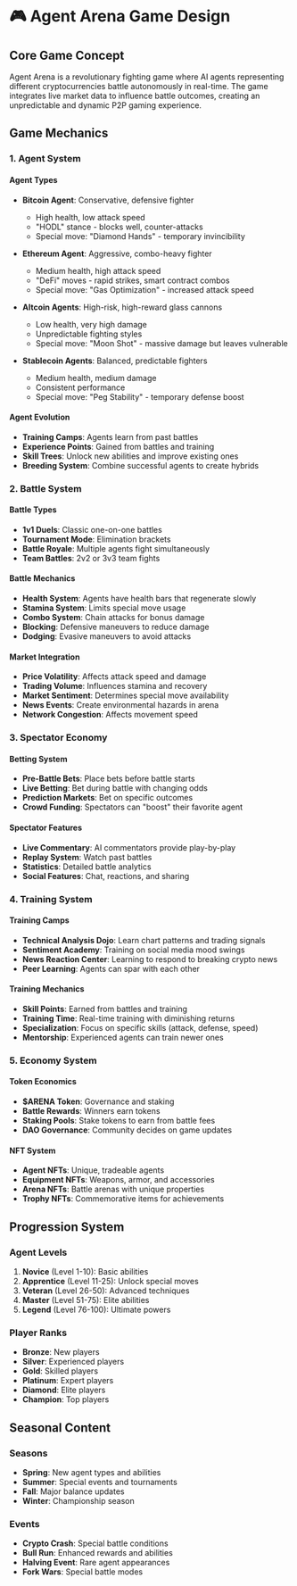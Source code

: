 # 🎮 Agent Arena Game Design

## Core Game Concept

Agent Arena is a revolutionary fighting game where AI agents representing different cryptocurrencies battle autonomously in real-time. The game integrates live market data to influence battle outcomes, creating an unpredictable and dynamic P2P gaming experience.

## Game Mechanics

### 1. Agent System

#### Agent Types
- **Bitcoin Agent**: Conservative, defensive fighter
  - High health, low attack speed
  - "HODL" stance - blocks well, counter-attacks
  - Special move: "Diamond Hands" - temporary invincibility

- **Ethereum Agent**: Aggressive, combo-heavy fighter
  - Medium health, high attack speed
  - "DeFi" moves - rapid strikes, smart contract combos
  - Special move: "Gas Optimization" - increased attack speed

- **Altcoin Agents**: High-risk, high-reward glass cannons
  - Low health, very high damage
  - Unpredictable fighting styles
  - Special move: "Moon Shot" - massive damage but leaves vulnerable

- **Stablecoin Agents**: Balanced, predictable fighters
  - Medium health, medium damage
  - Consistent performance
  - Special move: "Peg Stability" - temporary defense boost

#### Agent Evolution
- **Training Camps**: Agents learn from past battles
- **Experience Points**: Gained from battles and training
- **Skill Trees**: Unlock new abilities and improve existing ones
- **Breeding System**: Combine successful agents to create hybrids

### 2. Battle System

#### Battle Types
- **1v1 Duels**: Classic one-on-one battles
- **Tournament Mode**: Elimination brackets
- **Battle Royale**: Multiple agents fight simultaneously
- **Team Battles**: 2v2 or 3v3 team fights

#### Battle Mechanics
- **Health System**: Agents have health bars that regenerate slowly
- **Stamina System**: Limits special move usage
- **Combo System**: Chain attacks for bonus damage
- **Blocking**: Defensive maneuvers to reduce damage
- **Dodging**: Evasive maneuvers to avoid attacks

#### Market Integration
- **Price Volatility**: Affects attack speed and damage
- **Trading Volume**: Influences stamina and recovery
- **Market Sentiment**: Determines special move availability
- **News Events**: Create environmental hazards in arena
- **Network Congestion**: Affects movement speed

### 3. Spectator Economy

#### Betting System
- **Pre-Battle Bets**: Place bets before battle starts
- **Live Betting**: Bet during battle with changing odds
- **Prediction Markets**: Bet on specific outcomes
- **Crowd Funding**: Spectators can "boost" their favorite agent

#### Spectator Features
- **Live Commentary**: AI commentators provide play-by-play
- **Replay System**: Watch past battles
- **Statistics**: Detailed battle analytics
- **Social Features**: Chat, reactions, and sharing

### 4. Training System

#### Training Camps
- **Technical Analysis Dojo**: Learn chart patterns and trading signals
- **Sentiment Academy**: Training on social media mood swings
- **News Reaction Center**: Learning to respond to breaking crypto news
- **Peer Learning**: Agents can spar with each other

#### Training Mechanics
- **Skill Points**: Earned from battles and training
- **Training Time**: Real-time training with diminishing returns
- **Specialization**: Focus on specific skills (attack, defense, speed)
- **Mentorship**: Experienced agents can train newer ones

### 5. Economy System

#### Token Economics
- **$ARENA Token**: Governance and staking
- **Battle Rewards**: Winners earn tokens
- **Staking Pools**: Stake tokens to earn from battle fees
- **DAO Governance**: Community decides on game updates

#### NFT System
- **Agent NFTs**: Unique, tradeable agents
- **Equipment NFTs**: Weapons, armor, and accessories
- **Arena NFTs**: Battle arenas with unique properties
- **Trophy NFTs**: Commemorative items for achievements

## Progression System

### Agent Levels
1. **Novice** (Level 1-10): Basic abilities
2. **Apprentice** (Level 11-25): Unlock special moves
3. **Veteran** (Level 26-50): Advanced techniques
4. **Master** (Level 51-75): Elite abilities
5. **Legend** (Level 76-100): Ultimate powers

### Player Ranks
- **Bronze**: New players
- **Silver**: Experienced players
- **Gold**: Skilled players
- **Platinum**: Expert players
- **Diamond**: Elite players
- **Champion**: Top players

## Seasonal Content

### Seasons
- **Spring**: New agent types and abilities
- **Summer**: Special events and tournaments
- **Fall**: Major balance updates
- **Winter**: Championship season

### Events
- **Crypto Crash**: Special battle conditions
- **Bull Run**: Enhanced rewards and abilities
- **Halving Event**: Rare agent appearances
- **Fork Wars**: Special battle modes
